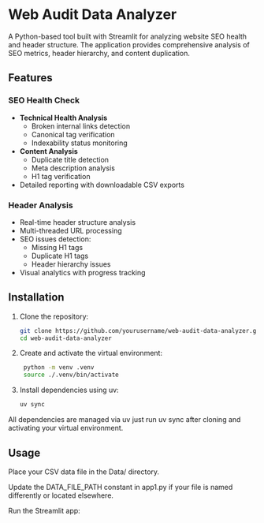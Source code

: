 # Web Audit Data Analyzer

A Python-based tool built with Streamlit for analyzing website SEO health and header structure. The application provides comprehensive analysis of SEO metrics, header hierarchy, and content duplication.

## Features

### SEO Health Check
- **Technical Health Analysis**
  - Broken internal links detection
  - Canonical tag verification
  - Indexability status monitoring
- **Content Analysis**
  - Duplicate title detection
  - Meta description analysis
  - H1 tag verification
- Detailed reporting with downloadable CSV exports

### Header Analysis
- Real-time header structure analysis
- Multi-threaded URL processing
- SEO issues detection:
  - Missing H1 tags
  - Duplicate H1 tags
  - Header hierarchy issues
- Visual analytics with progress tracking

## Installation

1. Clone the repository:
   ```bash
   git clone https://github.com/yourusername/web-audit-data-analyzer.git
   cd web-audit-data-analyzer

2. Create and activate the virtual environment:
   ```bash
    python -m venv .venv
    source ./.venv/bin/activate

3. Install dependencies using uv:
   ```bash
   uv sync

All dependencies are managed via uv just run uv sync after cloning and activating your virtual environment.

## Usage
Place your CSV data file in the Data/ directory.

Update the DATA_FILE_PATH constant in app1.py if your file is named differently or located elsewhere.

Run the Streamlit app:

